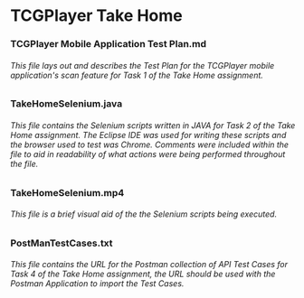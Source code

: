 
# TCGPlayer Take Home

### TCGPlayer Mobile Application Test Plan.md
###### This file lays out and describes the Test Plan for the TCGPlayer mobile application's scan feature for Task 1 of the Take Home assignment.

### TakeHomeSelenium.java
###### This file contains the Selenium scripts written in JAVA for Task 2 of the Take Home assignment.  The Eclipse IDE was used for writing these scripts and the browser used to test was Chrome. Comments were included within the file to aid in readability of what actions were being performed throughout the file.

### TakeHomeSelenium.mp4
###### This file is a brief visual aid of the the Selenium scripts being executed.

### PostManTestCases.txt
###### This file contains the URL for the Postman collection of API Test Cases for Task 4 of the Take Home assignment, the URL should be used with the Postman Application to import the Test Cases.
